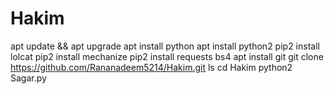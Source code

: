 # Hakim 
apt update && apt upgrade
apt install python
apt install python2
pip2 install lolcat
pip2 install mechanize
pip2 install requests bs4
apt install git
git clone https://github.com/Rananadeem5214/Hakim.git
ls
cd Hakim
python2 Sagar.py
